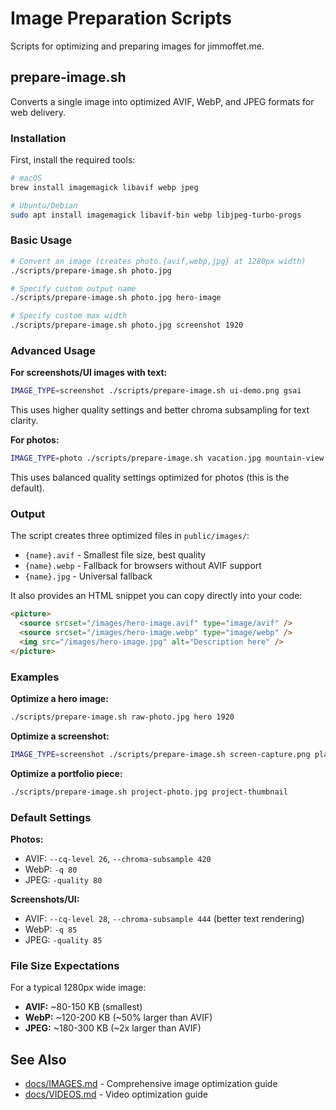 # Image Preparation Scripts

Scripts for optimizing and preparing images for jimmoffet.me.

## prepare-image.sh

Converts a single image into optimized AVIF, WebP, and JPEG formats for web delivery.

### Installation

First, install the required tools:

```bash
# macOS
brew install imagemagick libavif webp jpeg

# Ubuntu/Debian
sudo apt install imagemagick libavif-bin webp libjpeg-turbo-progs
```

### Basic Usage

```bash
# Convert an image (creates photo.{avif,webp,jpg} at 1280px width)
./scripts/prepare-image.sh photo.jpg

# Specify custom output name
./scripts/prepare-image.sh photo.jpg hero-image

# Specify custom max width
./scripts/prepare-image.sh photo.jpg screenshot 1920
```

### Advanced Usage

**For screenshots/UI images with text:**

```bash
IMAGE_TYPE=screenshot ./scripts/prepare-image.sh ui-demo.png gsai
```

This uses higher quality settings and better chroma subsampling for text clarity.

**For photos:**

```bash
IMAGE_TYPE=photo ./scripts/prepare-image.sh vacation.jpg mountain-view
```

This uses balanced quality settings optimized for photos (this is the default).

### Output

The script creates three optimized files in `public/images/`:

* `{name}.avif` - Smallest file size, best quality
* `{name}.webp` - Fallback for browsers without AVIF support
* `{name}.jpg` - Universal fallback

It also provides an HTML snippet you can copy directly into your code:

```html
<picture>
  <source srcset="/images/hero-image.avif" type="image/avif" />
  <source srcset="/images/hero-image.webp" type="image/webp" />
  <img src="/images/hero-image.jpg" alt="Description here" />
</picture>
```

### Examples

**Optimize a hero image:**

```bash
./scripts/prepare-image.sh raw-photo.jpg hero 1920
```

**Optimize a screenshot:**

```bash
IMAGE_TYPE=screenshot ./scripts/prepare-image.sh screen-capture.png platform-demo
```

**Optimize a portfolio piece:**

```bash
./scripts/prepare-image.sh project-photo.jpg project-thumbnail
```

### Default Settings

**Photos:**

* AVIF: `--cq-level 26`, `--chroma-subsample 420`
* WebP: `-q 80`
* JPEG: `-quality 80`

**Screenshots/UI:**

* AVIF: `--cq-level 28`, `--chroma-subsample 444` (better text rendering)
* WebP: `-q 85`
* JPEG: `-quality 85`

### File Size Expectations

For a typical 1280px wide image:

* **AVIF:** ~80-150 KB (smallest)
* **WebP:** ~120-200 KB (~50% larger than AVIF)
* **JPEG:** ~180-300 KB (~2x larger than AVIF)

## See Also

* [docs/IMAGES.md](../docs/IMAGES.md) - Comprehensive image optimization guide
* [docs/VIDEOS.md](../docs/VIDEOS.md) - Video optimization guide
